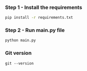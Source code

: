

### Step 1 - Install the requirements

```bash
pip install -r requirements.txt
```

### Step 2 - Run main.py file

```bash
python main.py
```

### Git version
```Git Version
git --version
```
